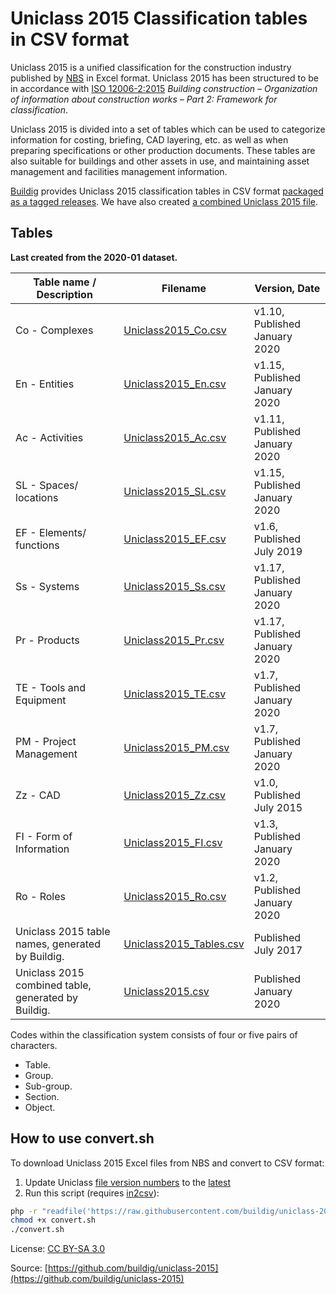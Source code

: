 # Uniclass 2015 Classification tables in CSV format

Uniclass 2015 is a unified classification for the construction industry published by [NBS](https://toolkit.thenbs.com/articles/classification) in Excel format. Uniclass 2015 has been structured to be in accordance with [ISO 12006-2:2015](https://www.iso.org/standard/61753.html) *Building construction – Organization of information about construction works – Part 2: Framework for classification*.

Uniclass 2015 is divided into a set of tables which can be used to categorize information for costing, briefing, CAD layering, etc. as well as when preparing specifications or other production documents. These tables are also suitable for buildings and other assets in use, and maintaining asset management and facilities management information.

[Buildig](http://buildig.com/) provides Uniclass 2015 classification tables in CSV format [packaged as a tagged releases](https://github.com/buildig/uniclass-2015/releases). We have also created [a combined Uniclass 2015 file](Uniclass2015.csv).

## Tables

**Last created from the 2020-01 dataset.**

Table name / Description | Filename | Version, Date
--- | --- | ---
Co - Complexes | [Uniclass2015_Co.csv](Uniclass2015_Co.csv) | v1.10, Published January 2020
En - Entities | [Uniclass2015_En.csv](Uniclass2015_En.csv) | v1.15, Published January 2020
Ac - Activities | [Uniclass2015_Ac.csv](Uniclass2015_Ac.csv) | v1.11, Published January 2020
SL - Spaces/ locations | [Uniclass2015_SL.csv](Uniclass2015_SL.csv) | v1.15, Published January 2020
EF - Elements/ functions | [Uniclass2015_EF.csv](Uniclass2015_EF.csv) | v1.6, Published July 2019
Ss - Systems | [Uniclass2015_Ss.csv](Uniclass2015_Ss.csv) | v1.17, Published January 2020
Pr - Products | [Uniclass2015_Pr.csv](Uniclass2015_Pr.csv) | v1.17, Published January 2020
TE - Tools and Equipment | [Uniclass2015_TE.csv](Uniclass2015_TE.csv) | v1.7, Published January 2020
PM - Project Management | [Uniclass2015_PM.csv](Uniclass2015_PM.csv) | v1.7, Published January 2020
Zz - CAD | [Uniclass2015_Zz.csv](Uniclass2015_Zz.csv) | v1.0, Published July 2015
FI - Form of Information | [Uniclass2015_FI.csv](Uniclass2015_FI.csv) | v1.3, Published January 2020
Ro - Roles | [Uniclass2015_Ro.csv](Uniclass2015_Ro.csv) | v1.2, Published January 2020
Uniclass 2015 table names, generated by Buildig. | [Uniclass2015_Tables.csv](Uniclass2015_Tables.csv) | Published July 2017
Uniclass 2015 combined table, generated by Buildig. | [Uniclass2015.csv](Uniclass2015.csv) | Published January 2020

Codes within the classification system consists of four or five pairs of characters.

- Table.
- Group.
- Sub-group.
- Section.
- Object.

## How to use convert.sh

To download Uniclass 2015 Excel files from NBS and convert to CSV format:

1. Update Uniclass [file version numbers](convert.sh#L10-L22) to the [latest](https://toolkit.thenbs.com/articles/classification)
2. Run this script (requires [in2csv](https://csvkit.readthedocs.io/en/1.0.3/scripts/in2csv.html)):

```sh
php -r "readfile('https://raw.githubusercontent.com/buildig/uniclass-2015/master/convert.sh');" > convert.sh
chmod +x convert.sh
./convert.sh
```

License: [CC BY-SA 3.0](https://creativecommons.org/licenses/by-sa/3.0/)

Source: [https://github.com/buildig/uniclass-2015](https://github.com/buildig/uniclass-2015)
